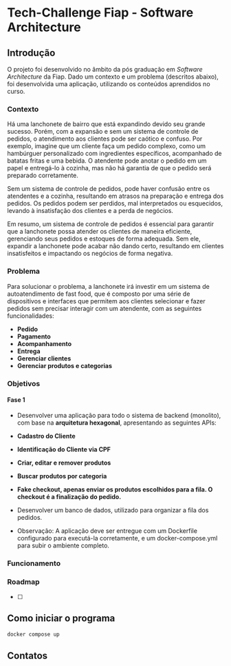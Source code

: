 # Tech-Challenge Fiap - Software Architecture

## Introdução
O projeto foi desenvolvido no âmbito da pós graduação em *Software Architecture* da Fiap. Dado um contexto e um problema (descritos abaixo), foi desenvolvida uma aplicação, utilizando os conteúdos aprendidos no curso.

### Contexto 
Há uma lanchonete de bairro que está expandindo devido seu grande sucesso. Porém, com a expansão e sem um sistema de controle de pedidos, o atendimento aos clientes pode ser caótico e confuso. Por exemplo, imagine que um cliente faça um pedido complexo, como um hambúrguer personalizado com ingredientes específicos, acompanhado de batatas fritas e uma bebida. O atendente pode anotar o pedido em um papel e entregá-lo à cozinha, mas não há garantia de que o pedido será preparado corretamente.

Sem um sistema de controle de pedidos, pode haver confusão entre os atendentes e a cozinha, resultando em atrasos na preparação e entrega dos pedidos. Os pedidos podem ser perdidos, mal interpretados ou esquecidos, levando à insatisfação dos clientes e a perda de negócios.

Em resumo, um sistema de controle de pedidos é essencial para garantir que a lanchonete possa atender os clientes de maneira eficiente, gerenciando seus pedidos e estoques de forma adequada. Sem ele, expandir a lanchonete pode acabar não dando certo, resultando em clientes insatisfeitos e impactando os negócios de forma negativa.

### Problema
Para solucionar o problema, a lanchonete irá investir em um sistema de autoatendimento de fast food, que é composto por uma série de dispositivos e interfaces que permitem aos clientes selecionar e fazer pedidos sem precisar interagir com um atendente, com as seguintes funcionalidades:

- **Pedido**
- **Pagamento**
- **Acompanhamento**
- **Entrega**
- **Gerenciar clientes**
- **Gerenciar produtos e categorias**

### Objetivos
#### Fase 1
 - Desenvolver uma aplicação para todo o sistema de backend (monolito), com base na **arquitetura hexagonal**, apresentando as seguintes APIs:

- **Cadastro do Cliente**
- **Identificação do Cliente via CPF**
- **Criar, editar e remover produtos**
- **Buscar produtos por categoria**
- **Fake checkout, apenas enviar os produtos escolhidos para a fila. O checkout é a finalização do pedido.**

- Desenvolver um banco de dados, utilizado para organizar a fila dos pedidos.

- Observação: A aplicação deve ser entregue com um Dockerfile configurado para executá-la corretamente, e um docker-compose.yml para subir o ambiente completo.
              
### Funcionamento

### Roadmap
- [ ]

## Como iniciar o programa
```bash
docker compose up
```

## Contatos